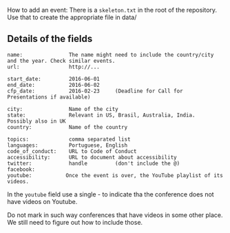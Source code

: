 How to add an event:
There is a `skeleton.txt` in the root of the repository. Use that to create the appropriate file in data/

Details of the fields
------------------------

```
name:               The name might need to include the country/city and the year. Check similar events.
url:                http://...

start_date:         2016-06-01
end_date:           2016-06-02
cfp_date:           2016-02-23     (Deadline for Call for Presentations if available) 

city:               Name of the city
state:              Relevant in US, Brasil, Australia, India.   Possibly also in UK
country:            Name of the country

topics:             comma separated list
languages:          Portuguese, English
code_of_conduct:    URL to Code of Conduct
accessibility:      URL to document about accessibility
twitter:            handle         (don't include the @)
facebook:
youtube:           Once the event is over, the YouTube playlist of its videos.
```

In the `youtube` field use a single - to indicate tha the conference does not have videos on Youtube.

Do not mark in such way conferences that have videos in some other place. We still need to figure out how to include
those.
